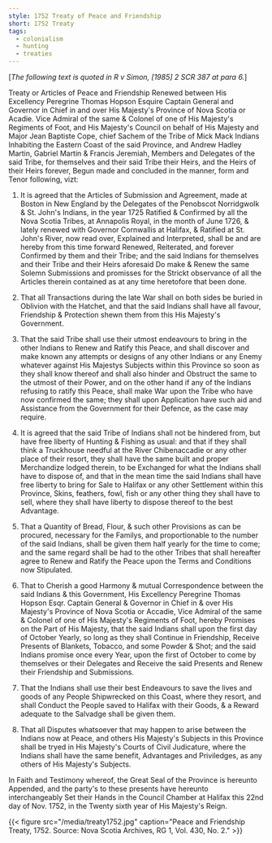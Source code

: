 ```yaml
---
style: 1752 Treaty of Peace and Friendship
short: 1752 Treaty
tags:
  - colonialism
  - hunting
  - treaties
---
```


[*The following text is quoted in R v Simon, [1985] 2 SCR 387 at para 6.*]

Treaty or Articles of Peace and Friendship Renewed between His Excellency Peregrine Thomas Hopson Esquire Captain General and Governor in Chief in and over His Majesty's Province of Nova Scotia or Acadie. Vice Admiral of the same & Colonel of one of His Majesty's Regiments of Foot, and His Majesty's Council on behalf of His Majesty and Major Jean Baptiste Cope, chief Sachem of the Tribe of Mick Mack Indians Inhabiting the Eastern Coast of the said Province, and Andrew Hadley Martin, Gabriel Martin & Francis Jeremiah, Members and Delegates of the said Tribe, for themselves and their said Tribe their Heirs, and the Heirs of their Heirs forever, Begun made and concluded in the manner, form and Tenor following, vizt:

1. It is agreed that the Articles of Submission and Agreement, made at Boston in New England by the Delegates of the Penobscot Norridgwolk & St. John's Indians, in the year 1725 Ratified & Confirmed by all the Nova Scotia Tribes, at Annapolis Royal, in the month of June 1726, & lately renewed with Governor Cornwallis at Halifax, & Ratified at St. John's River, now read over, Explained and Interpreted, shall be and are hereby from this time forward Renewed, Reiterated, and forever Confirmed by them and their Tribe; and the said Indians for themselves and their Tribe and their Heirs aforesaid Do make & Renew the same Solemn Submissions and promisses for the Strickt observance of all the Articles therein contained as at any time heretofore that been done.

2. That all Transactions during the late War shall on both sides be buried in Oblivion with the Hatchet, and that the said Indians shall have all favour, Friendship & Protection shewn them from this His Majesty's Government.

3. That the said Tribe shall use their utmost endeavours to bring in the other Indians to Renew and Ratify this Peace, and shall discover and make known any attempts or designs of any other Indians or any Enemy whatever against His Majestys Subjects within this Province so soon as they shall know thereof and shall also hinder and Obstruct the same to the utmost of their Power, and on the other hand if any of the Indians refusing to ratify this Peace, shall make War upon the Tribe who have now confirmed the same; they shall upon Application have such aid and Assistance from the Government for their Defence, as the case may require.

4. It is agreed that the said Tribe of Indians shall not be hindered from, but have free liberty of Hunting & Fishing as usual: and that if they shall think a Truckhouse needful at the River Chibenaccadie or any other place of their resort, they shall have the same built and proper Merchandize lodged therein, to be Exchanged for what the Indians shall have to dispose of, and that in the mean time the said Indians shall have free liberty to bring for Sale to Halifax or any other Settlement within this Province, Skins, feathers, fowl, fish or any other thing they shall have to sell, where they shall have liberty to dispose thereof to the best Advantage.

5. That a Quantity of Bread, Flour, & such other Provisions as can be procured, necessary for the Familys, and proportionable to the number of the said Indians, shall be given them half yearly for the time to come; and the same regard shall be had to the other Tribes that shall hereafter agree to Renew and Ratify the Peace upon the Terms and Conditions now Stipulated.

6. That to Cherish a good Harmony & mutual Correspondence between the said Indians & this Government, His Excellency Peregrine Thomas Hopson Esqr. Captain General & Governor in Chief in & over His Majesty's Province of Nova Scotia or Accadie, Vice Admiral of the same & Colonel of one of His Majesty's Regiments of Foot, hereby Promises on the Part of His Majesty, that the said Indians shall upon the first day of October Yearly, so long as they shall Continue in Friendship, Receive Presents of Blankets, Tobacco, and some Powder & Shot; and the said Indians promise once every Year, upon the first of October to come by themselves or their Delegates and Receive the said Presents and Renew their Friendship and Submissions.

7. That the Indians shall use their best Endeavours to save the lives and goods of any People Shipwrecked on this Coast, where they resort, and shall Conduct the People saved to Halifax with their Goods, & a Reward adequate to the Salvadge shall be given them.

8. That all Disputes whatsoever that may happen to arise between the Indians now at Peace, and others His Majesty's Subjects in this Province shall be tryed in His Majesty's Courts of Civil Judicature, where the Indians shall have the same benefit, Advantages and Priviledges, as any others of His Majesty's Subjects.

In Faith and Testimony whereof, the Great Seal of the Province is hereunto Appended, and the party's to these presents have hereunto interchangeably Set their Hands in the Council Chamber at Halifax this 22nd day of Nov. 1752, in the Twenty sixth year of His Majesty's Reign.

{{< figure src="/media/treaty1752.jpg" caption="Peace and Friendship Treaty, 1752. Source: Nova Scotia Archives, RG 1, Vol. 430, No. 2." >}}
